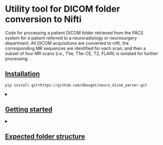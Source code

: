 # Utility tool for DICOM folder conversion to Nifti

Code for processing a patient DICOM folder retrieved from the PACS system for a patient referred to a neuroradiology
or neurosurgery department. All DICOM acquisitions are converted to nifti, the corresponding MR sequences are 
identified for each scan, and then a subset of four MR scans (i.e., T1w, T1w-CE, T2, FLAIR) is isolated for further
processing.

## [Installation](https://github.com/dbouget/neuro_dicom_parser#installation)

```
pip install git+https://github.com/dbouget/neuro_dicom_parser.git
```

<details>
<summary>

## [Getting started](https://github.com/dbouget/neuro_dicom_parser#getting-started)
</summary>

Different use-cases are handled based on the content to convert and the way files are stored locally. More detailed 
descriptions of folder structures for each use-case are provided below. The variables are:  
* -i (input_folder): path to the folder to process.
* -c (input_category): granularity level of the input folder content within [cohort_patient, single_patient, single_timepoint, single_image]
* -s (input_structure): indication of the way the DICOM folders are structured on disk, to select from [sectra_cdmedia, manual]
* -o (output_folder): path to the folder where the results will be stored
* -m (conversion_method): method to use for the actual DICOM to Nifti conversion, to select from [dcm2niix, sitk]
* -v (verbose): amount of details to be printed in the console, to select from [debug, info, warning, error]
* -x (override): if content already existing should be removed and produced again

### [CLI](https://github.com/dbouget/neuro_dicom_parser#cli)

If the input is a folder for a single patient in SECTRA CD Media structure
```
neurodicomparser -i "/path/to/patient_folder" -c single_patient -s sectra_cdmedia -o "/path/to/destination_folder" (-v debug)
```

If the input is a folder for multiple patients with manual structure
```
neurodicomparser -i "/path/to/cohort_folder" -c cohort_patient -s manual -o "/path/to/destination_folder" (-v debug)
```

### [Python module](https://github.com/dbouget/neuro_dicom_parser#python-module)

```
from neurodicomparser.run import run_sectra_cdmedia, run_manual_structure
run_sectra_cdmedia(input_folder="/path/to/single_input_folder", input_category=single_patient, output_folder="/path/to/destination_folder")
run_manual_structure(input_folder="/path/to/cohort_input_folder", input_category=cohort_patient, output_folder="/path/to/destination_folder")
```
</details>

<details>
<summary>

## [Expected folder structure](https://github.com/dbouget/neuro_dicom_parser#expected-folder-structure)
</summary>
For now, only two folder structures are supported: either the raw SECTRA CD Media, or a custom manually-defined
structure. More options might be available in the future depending on use-cases.

### [SECTRA CD Media](https://github.com/dbouget/neuro_dicom_parser#sectra-cd-media)
When working with DICOM folders extracted from the PACS system as SECTRA CD Media, the following structure is expected
on disk.

    └── path/to/sectra-cohort/
        └── patient1/
            ├── CDViewer.zip
            ├── run_cdviewer.eze
            ├── DICOMDIR
            ├── [...]
            ├── DICOM/
            │   ├── AB366595/
            │   │   ├── 00002E47/
            │   │   │   ├── ACFB2931/
            │   │   │   │   ├── 0000C3D4/
            │   │   │   │   │   ├── *.dcm
            │   │   │   │   │   ├── [...]
            │   │   │   │   │   ├── *.dcm
            │   │   │   │   ├── 002033D4/
            │   │   │   │   ├── [...]
            │   │   │   │   └── 1E00C354/

### [Manual](https://github.com/dbouget/neuro_dicom_parser#manual)
When working with DICOM folders organized manually, the following structure is expected on disk.

    └── path/to/manual-cohort/
        └── patient1/
            ├── investigation1/
            │   ├── dicom/
            │   │   ├── acquisition1/
            │   │   │   ├── *.dcm
            │   │   │   ├── [...]
            │   │   │   └── *.dcm
            │   │   ├── acquisition2/
            │   │   │   ├── *.dcm
            │   │   │   ├── [...]
            │   │   │   └── *.dcm
            └── investigation2/
            │   ├── dicom/
            │   │   ├── acquisition1/
            │   │   │   ├── *.dcm
            │   │   │   ├── [...]
            │   │   │   └── *.dcm
            │   │   ├── acquisition2/
            │   │   │   ├── *.dcm
            │   │   │   ├── [...]
            │   │   │   └── *.dcm
            │   │   ├── [...]
            │   │   ├── acquisitionX/
            │   │   │   ├── *.dcm
            │   │   │   ├── [...]
            │   │   │   └── *.dcm
</details>